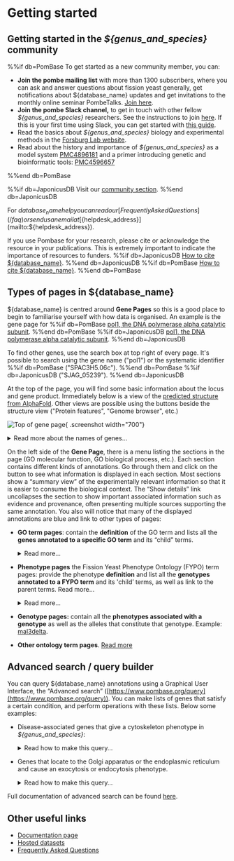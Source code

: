 # Getting started


## Getting started in the *${genus_and_species}* community

%%if db=PomBase
To get started as a new community member, you can:

- **Join the pombe mailing list** with more than 1300 subscribers, where you can ask and answer questions about fission yeast generally, get notifications about ${database_name} updates and get invitations to the monthly online seminar PombeTalks. [Join here](https://lists.cam.ac.uk/sympa/subscribe/ucam-pombelist).
- **Join the pombe Slack channel,** to get in touch with other fellow *${genus_and_species}* researchers. See the instructions to join [here](https://www.pombase.org/faq/how-can-i-join-pombeslack). If this is your first time using Slack, you can get started with [this guide](https://www.youtube.com/watch?v=RRxQQxiM7AA).
- Read the basics about *${genus_and_species}* biology and experimental methods in the [Forsburg Lab website](https://dornsife.usc.edu/pombenet/about-pombe/).
- Read about the history and importance of *${genus_and_species}* as a model system [PMC4896181](https://www.ncbi.nlm.nih.gov/pmc/articles/PMC4896181/) and a primer introducing genetic and bioinformatic tools: [PMC4596657](https://www.ncbi.nlm.nih.gov/pmc/articles/PMC4596657/)

%%end db=PomBase

%%if db=JaponicusDB
Visit our [community section](/community).
%%end db=JaponicusDB

For ${database_name} help you can read our [Frequently Asked Questions](/faq) or send us an email at [${helpdesk_address}](mailto:${helpdesk_address}).

If you use Pombase for your research, please cite or acknowledge the resource in your publications. This is extremely important to indicate the importance of resources to funders.
%%if db=JaponicusDB
[How to cite ${database_name}](/about/citing-japonicusdb).
%%end db=JaponicusDB
%%if db=PomBase
[How to cite ${database_name}](/about/citing-pombase).
%%end db=PomBase

## Types of pages in ${database_name}

${database_name} is centred around **Gene Pages** so this is a good
place to begin to familiarise yourself with how data is organised.  An
example is the gene page for
%%if db=PomBase
[pol1, the DNA polymerase alpha catalytic subunit](/gene/SPAC3H5.06c).
%%end db=PomBase
%%if db=JaponicusDB
[pol1, the DNA polymerase alpha catalytic subunit](/gene/SJAG_05239).
%%end db=JaponicusDB

To find other genes, use the search box at top right of every page.
It's possible to search using the gene name ("pol1") or the systematic
identifier
%%if db=PomBase
("SPAC3H5.06c").
%%end db=PomBase
%%if db=JaponicusDB
("SJAG_05239").
%%end db=JaponicusDB

At the top of the page, you will find some basic information about the
locus and gene product.  Immediately below is a view of the
[predicted structure from AlphaFold](https://alphafold.ebi.ac.uk/entry/P28040).
Other views are possible using the buttons beside the structure view
("Protein features", "Genome browser", etc.)

![Top of gene page](assets/gene_page_top_part.png){ .screenshot width="700"}

<details>
<summary>
Read more about the names of genes…
</summary>
<p>The same gene may be known by different names. In ${database_name},
we consider three types:</p>
<ul>
<li><strong>Systematic ID</strong>, a unique identifier that represents
exclusively this gene in <em>${genus_and_species}</em>.</li>
<li><strong>Gene standard name,</strong> the most commonly used name of
this gene, that may not be exclusive to pombe, and could even be used as
a synonym of other fission yeast genes. This name will frequently be the
same as the orthologous gene in <em>S. cerevisiae</em>, (the ortholog of
pol1 in <em>S. cerevisiae</em> is also called pol1), but be aware there
are many notable examples where the same name is used for different
genes in other species. Some genes don’t yet have a standard name, but
if you study them you can <a
href="/submit-data/gene-naming-guidelines">name them</a>.</li>
<li><strong>Synonyms,</strong> alternative names for this gene that have
been used in the literature before. We encourage you to use the standard
name in publications where possible.</li>
</ul>
</details>

On the left side of the **Gene Page**, there is a menu listing the sections in the page (GO molecular function, GO biological process, etc.). Each section contains different kinds of annotations. Go through them and click on the <img src="/assets/info_icon.svg" style="width: 1em"/> button to see what information is displayed in each section. Most sections show a “summary view” of the experimentally relevant information so that it is easier to consume the biological context. The “Show details” link uncollapses the section to show important associated information such as evidence and provenance, often presenting multiple sources supporting the same annotation. You also will notice that many of the displayed annotations are blue and link to other types of pages:

- **GO term pages**: contain the **definition** of the GO term and lists all the **genes annotated to a specific GO term** and its “child” terms.
    <details>
    <summary>
    Read more…
    </summary>
    <ul>
    <li>GO annotations <strong>link</strong> <strong>a gene to a GO
    term</strong> that describes the molecular function(s) of its gene
    products, the process(es) they are involved in their localisation in the
    cell or their presence in macromolecular complexes.</li>
    <li>A term name may change over time, but if the <em>meaning</em> of a
    definition changes the term must be obsoleted, and the associated genes
    reannotated to the correct definition. This makes the term definition
    critical and curators must always ensure that the definition is
    appropriate for the annotation.</li>
    <li>A GO term can be linked to several parent terms through
    relationships. Let’s take the term <a
    href="https://www.ebi.ac.uk/QuickGO/term/GO:0001055">GO:0001055</a> (RNA
    polymerase II activity), graph below.
    <ul>
    <li>RNA polymerase II activity is a GO molecular function.</li>
    <li>This activity is a specific type of <a
    href="https://www.ebi.ac.uk/QuickGO/term/GO:0003899">GO:0003899</a>
    (DNA-directed 5’-3’ RNA polymerase activity), so <a
    href="https://www.ebi.ac.uk/QuickGO/term/GO:0001055">GO:0001055</a> is
    linked to <a
    href="https://www.ebi.ac.uk/QuickGO/term/GO:0003899">GO:0003899</a>
    through an <strong>is_a</strong> relationship.</li>
    <li>This activity is part of the GO biological process <a
    href="https://www.ebi.ac.uk/QuickGO/term/GO:0006366">GO:0006366</a>
    (Transcription by RNA polymerase II), so <a
    href="https://www.ebi.ac.uk/QuickGO/term/GO:0001055">GO:0001055</a> is
    linked to <a
    href="https://www.ebi.ac.uk/QuickGO/term/GO:0006366">GO:0006366</a>
    through a <strong>part_of</strong> relationship.</li>
    <li>This activity occurs at the GO cellular component <a
    href="https://www.ebi.ac.uk/QuickGO/term/GO:0000785">GO:0000785</a>
    (chromatin) so <a
    href="https://www.ebi.ac.uk/QuickGO/term/GO:0001055">GO:0001055</a> is
    linked to <a
    href="https://www.ebi.ac.uk/QuickGO/term/GO:0000785">GO:0000785</a>
    through a <strong>occurs_in</strong> relationship. <img
    src="assets/getting_started_go_tree.png"
    title="AmiGO ontology relationship tree for GO:0001055" width="500"
    alt="AmiGO ontology relationship tree for GO:0001055" /></li>
    </ul></li>
    <li>In ${database_name} GO term pages, for simplicity we do not present
    inter-ontology links and only link to children and parent terms of the
    same ‘aspect’ (i.e molecular function, biological process, cellular
    component) these include terms related to each other by the
    relationships is_a, part_of and the 3 ‘regulates’ relationships. For
    instance, in the page of GO molecular function <a
    href="https://www.pombase.org/term/GO:0003899">GO:0003899</a>
    (DNA-directed 5’-3’ RNA polymerase activity):
    <ul>
    <li>We include <a
    href="https://www.pombase.org/term/GO:0001055">GO:0001055</a> (RNA
    polymerase II activity), which is also a GO molecular function, linked
    to GO:0003899 through an <strong>is_a</strong> relationship</li>
    <li>We do not include the cellular component <a
    href="https://www.pombase.org/term/GO:0000428">GO:0000428</a>, linked to
    the molecular function GO:0003899 through a <strong>capable_of</strong>
    relationship.</li>
    <li>If you expand a term by clicking on the ‘+’ icon on its left, you
    can see the relationship to the term in the current page.</li>
    </ul></li>
    <li>Learn more about GO, its development and use in analyses in <a
    href="https://www.youtube.com/watch?v=6Am2VMbyTm4">this webinar</a> by
    former PomBase curator Antonia Lock.</li>
    </ul>
    </details>

- **Phenotype pages** the Fission Yeast Phenotype Ontology (FYPO) term pages: provide the phenotype **definition** and list all the **genotypes annotated to a FYPO term** and its 'child’ terms, as well as link to the parent terms. Read more…
    <details>
    <summary>
    Read more…
    </summary>
    <ul>
    <li>As for GO, the simplest relationship between FYPO terms is
    <strong>is_a</strong>, in which the child term describes a more specific
    phenotype than the parent. For example, <a
    href="https://www.pombase.org/term/FYPO:0006885">FYPO:0006885</a>
    (decreased protein level at mitotic spindle) <strong>is_a</strong> <a
    href="https://www.pombase.org/term/FYPO:0001324">FYPO:0001324</a>
    (decreased protein level during vegetative growth), which in turn
    <strong>is_a</strong> <a
    href="https://www.pombase.org/term/FYPO:0001325">FYPO:0001325</a>
    (altered protein level during vegetative growth).</li>
    <li>Other relationships also exist, such as <strong>output_of</strong>,
    which links a given phenotype to another that causes it. For example, <a
    href="https://www.pombase.org/term/FYPO:0000118">FYPO:0000118</a>
    (multiseptate vegetative cell) is <strong>output_of</strong> <a
    href="https://www.pombase.org/term/FYPO:0000032">FYPO:0000032</a>
    (abnormal cytokinesis). Therefore, in the page of <a
    href="https://www.pombase.org/term/FYPO:0000032">FYPO:0000032</a>, the
    annotations of <a
    href="https://www.pombase.org/term/FYPO:0000118">FYPO:0000118</a> are
    also displayed.</li>
    <li>Read more about FYPO, our phenotype ontology here.</li>
    </ul>
    </details>

- **Genotype pages:** contain all the **phenotypes associated with a genotype** as well as the alleles that constitute that genotype. Example: [mal3delta](https://www.pombase.org/genotype/mal3delta).

- **Other ontology term pages**. [Read more](https://www.pombase.org/documentation/ontology-term-page)

## Advanced search / query builder

You can query ${database_name} annotations using a Graphical User Interface, the “Advanced search” ([https://www.pombase.org/query](https://www.pombase.org/query)). You can make lists of genes that satisfy a certain condition, and perform operations with these lists. Below some examples:

* Disease-associated genes that give a cytoskeleton phenotype in
<em>${genus_and_species}</em>:
    <details>
    <summary>
    Read how to make this query…
    </summary>
    <ul>
    <li>Get the list of all disease-associated genes:
    <ul>
    <li>Click on <em>Commonly used queries &gt; All disease associated
    genes.</em></li>
    </ul></li>
    <li>Get the list of all genes annotated with a cytoskeleton phenotype:
    <ul>
    <li>Click on <em>Phenotype</em></li>
    <li>Type “abnormal cytoskeleton” and select FYPO:0002397.</li>
    <li>Click on <em>Submit</em></li>
    </ul></li>
    <li>You should see two queries in the <em>Combine queries</em> table
    below named “genes annotated with”abnormal cytoskeleton” […]” and ”All
    disease associated genes”. Select both by clicking on the tickbox on the
    left.</li>
    <li>Then click on <em>intersect / and</em>. This will generate an
    intersection of both lists (genes present in both) with genes that
    satisfies both conditions.</li>
    <li>The number in the “Results” column is the number of genes that
    satisfy those conditions. Click on it to see the lists of genes.</li>
    <li>In that page, you can choose the columns to be displayed, and export
    your data for further usage.</li>
    </ul>
    </details>

* Genes that locate to the Golgi apparatus or the endoplasmic reticulum
and cause an exocytosis or endocytosis phenotype.
    <details>
    <summary>
    Read how to make this query…
    </summary>
    <ul>
    <li>Get the list of all genes that have annotations saying that one of
    their gene products locates to the Golgi apparatus (they are annotated
    to GO:0005794, “Golgi apparatus”):
    <ul>
    <li>Click on <em>GO</em></li>
    <li>Type “Golgi apparatus” and select GO:0005794.</li>
    <li>Click on Submit</li>
    </ul></li>
    <li>Get the list of all genes that have annotations saying that one of
    their gene products locates to the endoplasmic reticulum (they are
    annotated to GO:0005783, “endoplasmic reticulum”).
    <ul>
    <li>Click on <em>GO</em></li>
    <li>Type “endoplasmic reticulum” and select GO:0005783.</li>
    <li>Click on Submit</li>
    </ul></li>
    <li>In the <em>Combine queries</em> table below, select both <em>genes
    annotated with “Golgi apparatus”</em> and <em>genes annotated with
    “endoplasmic reticulum”</em> by clicking on the tickbox on the
    left.</li>
    <li>Then click on <em>Union / or</em>. This will generate a union of
    both lists (genes present in either of the lists) with genes that
    satisfy either condition.</li>
    <li>Get the list of all genes annotated with an exocytosis phenotype:
    <ul>
    <li>Click on <em>Phenotype</em></li>
    <li>Type “abnormal exocytosis” and select FYPO:0007873</li>
    <li>Click on <em>Submit</em></li>
    </ul></li>
    <li>Get the list of all genes annotated with an endocytosis phenotype:
    <ul>
    <li>Click on <em>Phenotype</em></li>
    <li>Type “abnormal endocytosis” and select FYPO:0003886</li>
    <li>Click on <em>Submit</em></li>
    </ul></li>
    <li>Do a union of the phenotype lists, as for the GO terms.</li>
    <li>Still in the <em>Combine queries</em> table, select both union
    lists, and click on <em>intersect / and</em>. This will generate an
    intersection of both lists (genes present in both) with genes that
    satisfies both conditions.</li>
    <li>The number in the “Results” column is the number of genes that
    satisfy those conditions. Click on it to see the lists of genes.</li>
    <li>In that page, you can choose the columns to be displayed, and export
    your data for further usage.</li>
    </ul>
    </details>

Full documentation of advanced search can be found [here](/documentation/advanced-search).

## Other useful links

- [Documentation page](/documentation)
- [Hosted datasets](/datasets)
- [Frequently Asked Questions](/faq)
